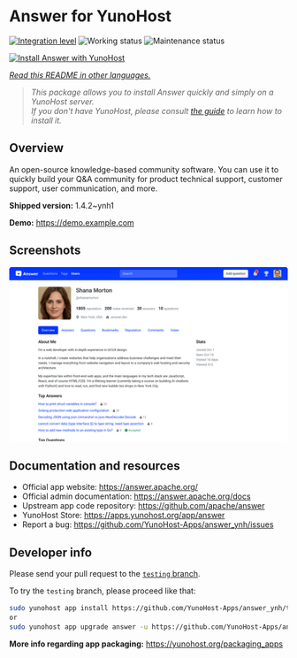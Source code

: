 <!--
N.B.: This README was automatically generated by <https://github.com/YunoHost/apps/tree/master/tools/readme_generator>
It shall NOT be edited by hand.
-->

# Answer for YunoHost

[![Integration level](https://apps.yunohost.org/badge/integration/answer)](https://ci-apps.yunohost.org/ci/apps/answer/)
![Working status](https://apps.yunohost.org/badge/state/answer)
![Maintenance status](https://apps.yunohost.org/badge/maintained/answer)

[![Install Answer with YunoHost](https://install-app.yunohost.org/install-with-yunohost.svg)](https://install-app.yunohost.org/?app=answer)

*[Read this README in other languages.](./ALL_README.md)*

> *This package allows you to install Answer quickly and simply on a YunoHost server.*  
> *If you don't have YunoHost, please consult [the guide](https://yunohost.org/install) to learn how to install it.*

## Overview

An open-source knowledge-based community software. You can use it to quickly build your Q&A community for product technical support, customer support, user communication, and more.


**Shipped version:** 1.4.2~ynh1

**Demo:** <https://demo.example.com>

## Screenshots

![Screenshot of Answer](./doc/screenshots/screenshot.png)

## Documentation and resources

- Official app website: <https://answer.apache.org/>
- Official admin documentation: <https://answer.apache.org/docs>
- Upstream app code repository: <https://github.com/apache/answer>
- YunoHost Store: <https://apps.yunohost.org/app/answer>
- Report a bug: <https://github.com/YunoHost-Apps/answer_ynh/issues>

## Developer info

Please send your pull request to the [`testing` branch](https://github.com/YunoHost-Apps/answer_ynh/tree/testing).

To try the `testing` branch, please proceed like that:

```bash
sudo yunohost app install https://github.com/YunoHost-Apps/answer_ynh/tree/testing --debug
or
sudo yunohost app upgrade answer -u https://github.com/YunoHost-Apps/answer_ynh/tree/testing --debug
```

**More info regarding app packaging:** <https://yunohost.org/packaging_apps>
